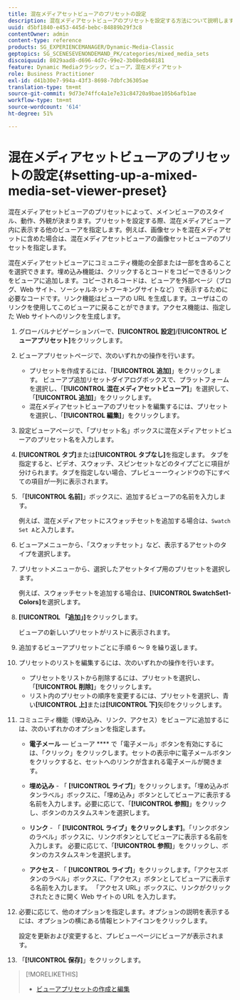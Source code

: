 ```yaml
---
title: 混在メディアセットビューアのプリセットの設定
description: 混在メディアセットビューアのプリセットを設定する方法について説明します。
uuid: d5bf1840-e453-445d-bebc-84889b29f3c8
contentOwner: admin
content-type: reference
products: SG_EXPERIENCEMANAGER/Dynamic-Media-Classic
geptopics: SG_SCENESEVENONDEMAND_PK/categories/mixed_media_sets
discoiquuid: 8029aad8-d696-4d7c-99e2-3b08edb68181
feature: Dynamic Mediaクラシック，ビューア，混在メディアセット
role: Business Practitioner
exl-id: d41b30e7-994a-43f3-8698-7dbfc36305ae
translation-type: tm+mt
source-git-commit: 9d73e74ffc4a1e7e31c84720a9bae105b6afb1ae
workflow-type: tm+mt
source-wordcount: '614'
ht-degree: 51%

---
```


# 混在メディアセットビューアのプリセットの設定{#setting-up-a-mixed-media-set-viewer-preset}

混在メディアセットビューアのプリセットによって、メインビューアのスタイル、動作、外観が決まります。プリセットを設定する際、混在メディアビューア内に表示する他のビューアを指定します。例えば、画像セットを混在メディアセットに含めた場合は、混在メディアセットビューアの画像セットビューアのプリセットを指定します。

混在メディアセットビューアにコミュニティ機能の全部または一部を含めることを選択できます。埋め込み機能は、クリックするとコードをコピーできるリンクをビューアに追加します。コピーされるコードは、ビューアを外部ページ（ブログ、Web サイト、ソーシャルネットワーキングサイトなど）で表示するために必要なコードです。リンク機能はビューアの URL を生成します。ユーザはこのリンクを使用してこのビューアに戻ることができます。アクセス機能は、指定した Web サイトへのリンクを生成します。

1. グローバルナビゲーションバーで、**[!UICONTROL 設定]**/**[!UICONTROL ビューアプリセット]**&#x200B;をクリックします。
1. ビューアプリセットページで、次のいずれかの操作を行います。

   * プリセットを作成するには、「**[!UICONTROL 追加]**」をクリックします。 ビューアプ追加リセットダイアログボックスで、プラットフォームを選択し、「**[!UICONTROL 混在メディアセットビューア]**」を選択して、「**[!UICONTROL 追加]**」をクリックします。
   * 混在メディアセットビューアのプリセットを編集するには、プリセットを選択し、「**[!UICONTROL 編集]**」をクリックします。

1. 設定ビューアページで、「プリセット名」ボックスに混在メディアセットビューアのプリセット名を入力します。
1. **[!UICONTROL タブ]**&#x200B;または&#x200B;**[!UICONTROL タブなし]**&#x200B;を指定します。 タブを指定すると、ビデオ、スウォッチ、スピンセットなどのタイプごとに項目が分けられます。タブを指定しない場合、プレビューーウィンドウの下にすべての項目が一列に表示されます。
1. 「**[!UICONTROL 名前]**」ボックスに、追加するビューアの名前を入力します。

   例えば、混在メディアセットにスウォッチセットを追加する場合は、`Swatch Set A`と入力します。

1. ビューアメニューから、「スウォッチセット」など、表示するアセットのタイプを選択します。
1. プリセットメニューから、選択したアセットタイプ用のプリセットを選択します。

   例えば、スウォッチセットを追加する場合は、**[!UICONTROL SwatchSet1-Colors]**&#x200B;を選択します。

1. **[!UICONTROL 「追加」]**&#x200B;をクリックします。

   ビューアの新しいプリセットがリストに表示されます。

1. 追加するビューアプリセットごとに手順 6 ～ 9 を繰り返します。
1. プリセットのリストを編集するには、次のいずれかの操作を行います。

   * プリセットをリストから削除するには、プリセットを選択し、「**[!UICONTROL 削除]**」をクリックします。
   * リスト内のプリセットの順序を変更するには、プリセットを選択し、青い&#x200B;**[!UICONTROL 上]**&#x200B;または&#x200B;**[!UICONTROL 下]**&#x200B;矢印をクリックします。

1. コミュニティ機能（埋め込み、リンク、アクセス）をビューアに追加するには、次のいずれかのオプションを指定します。

   * **電子メール**  — ビューア **** で「電子メール」ボタンを有効にするには、「クリック」をクリックします。セットの表示中に電子メールボタンをクリックすると、セットへのリンクが含まれる電子メールが開きます。

   * **埋め込み** - 「 **[!UICONTROL ライブ]**」をクリックします。「埋め込みボタンラベル」ボックスに、「埋め込み」ボタンとしてビューアに表示する名前を入力します。必要に応じて、「**[!UICONTROL 参照]**」をクリックし、ボタンのカスタムスキンを選択します。

   * **リンク** - 「 **[!UICONTROL ライブ」をクリックします]**。「リンクボタンのラベル」ボックスに、リンクボタンとしてビューアに表示する名前を入力します。 必要に応じて、「**[!UICONTROL 参照]**」をクリックし、ボタンのカスタムスキンを選択します。

   * **アクセス** - 「 **[!UICONTROL ライブ]**」をクリックします。「アクセスボタンのラベル」ボックスに、「アクセス」ボタンとしてビューアに表示する名前を入力します。 「アクセス URL」ボックスに、リンクがクリックされたときに開く Web サイトの URL を入力します。

1. 必要に応じて、他のオプションを指定します。オプションの説明を表示するには、オプションの横にある情報ヒントアイコンをクリックします。

   設定を更新および変更すると、プレビューページにビューアが表示されます。

1. 「**[!UICONTROL 保存]**」をクリックします。

>[!MORELIKETHIS]
>
>* [ビューアプリセットの作成と編集](application-setup.md#adding_and_editing_viewer_presets)

